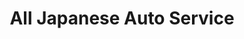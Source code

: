 ---
title: "All Japanese Auto Service"
url: /sandown/all-japanese-auto-service/
shop: car repair
---
